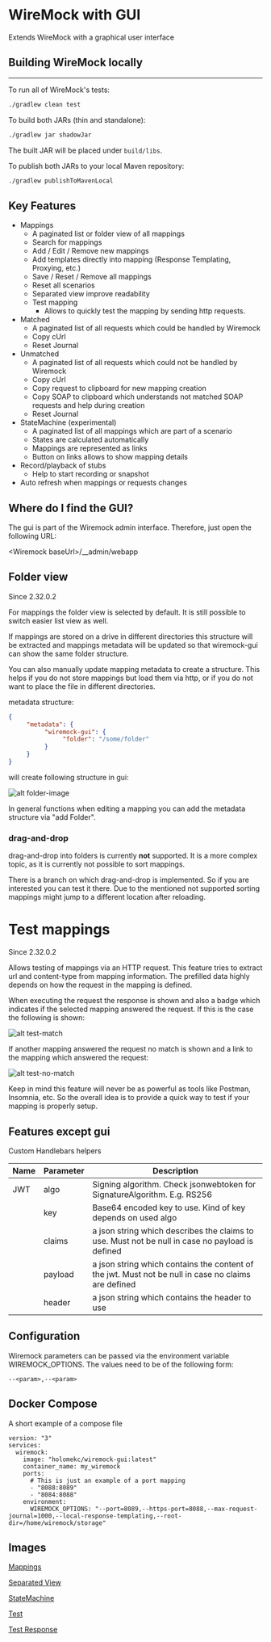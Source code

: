 # WireMock with GUI

Extends WireMock with a graphical user interface

## Building WireMock locally
-------------------------
To run all of WireMock's tests:
```bash
./gradlew clean test
```

To build both JARs (thin and standalone):
```bash
./gradlew jar shadowJar 
```

The built JAR will be placed under ``build/libs``.

To publish both JARs to your local Maven repository:

```bash
./gradlew publishToMavenLocal
```

## Key Features
- Mappings
  - A paginated list or folder view of all mappings
  - Search for mappings
  - Add / Edit / Remove new mappings 
  - Add templates directly into mapping (Response Templating, Proxying, etc.)
  - Save / Reset / Remove all mappings
  - Reset all scenarios
  - Separated view improve readability
  - Test mapping
    - Allows to quickly test the mapping by sending http requests.
- Matched
  - A paginated list of all requests which could be handled by Wiremock
  - Copy cUrl
  - Reset Journal
- Unmatched
  - A paginated list of all requests which could not be handled by Wiremock
  - Copy cUrl
  - Copy request to clipboard for new mapping creation
  - Copy SOAP to clipboard which understands not matched SOAP requests and help during creation
  - Reset Journal
- StateMachine (experimental)
  - A paginated list of all mappings which are part of a scenario
  - States are calculated automatically
  - Mappings are represented as links
  - Button on links allows to show mapping details
- Record/playback of stubs
  - Help to start recording or snapshot
- Auto refresh when mappings or requests changes

## Where do I find the GUI?
The gui is part of the Wiremock admin interface. Therefore, just open the following URL: 

\<Wiremock baseUrl\>/__admin/webapp

## Folder view
Since 2.32.0.2

For mappings the folder view is selected by default. It is still possible to switch easier list view as well.

If mappings are stored on a drive in different directories this structure will be extracted and mappings metadata will be updated so that wiremock-gui can show the same folder structure.

You can also manually update mapping metadata to create a structure. This helps if you do not store mappings but load them via http, or if you do not want to place the file in different directories.

metadata structure:
```json
{
     "metadata": {
          "wiremock-gui": {
               "folder": "/some/folder"
          }
     }
}
```
will create following structure in gui:

![alt folder-image](./images/folder.png)

In general functions when editing a mapping you can add the metadata structure via "add Folder".

### drag-and-drop
drag-and-drop into folders is currently <b>not</b> supported. It is a more complex topic, as it is currently not possible to sort mappings. 

There is a branch on which drag-and-drop is implemented. So if you are interested you can test it there. Due to the mentioned not supported sorting mappings might jump to a different location after reloading.

# Test mappings
Since 2.32.0.2

Allows testing of mappings via an HTTP request. This feature tries to extract url and content-type from mapping information. The prefilled data highly depends on how the request in the mapping is defined.

When executing the request the response is shown and also a badge which indicates if the selected mapping answered the request. If this is the case the following is shown:

![alt test-match](./images/test-matches.png)

If another mapping answered the request no match is shown and a link to the mapping which answered the request:

![alt test-no-match](./images/test-no-match.png)

Keep in mind this feature will never be as powerful as tools like Postman, Insomnia, etc. So the overall idea is to provide a quick way to test if your mapping is properly setup.

## Features except gui
Custom Handlebars helpers

| Name          | Parameter     | Description   |
| ------------- | ------------- | ------------- |
| JWT           | algo          | Signing algorithm. Check jsonwebtoken for SignatureAlgorithm. E.g. RS256 |
|               | key           | Base64 encoded key to use. Kind of key depends on used algo |
|               | claims        | a json string which describes the claims to use. Must not be null in case no payload is defined |
|               | payload       | a json string which contains the content of the jwt. Must not be null in case no claims are defined |
|               | header        | a json string which contains the header to use |

## Configuration
Wiremock parameters can be passed via the environment variable WIREMOCK_OPTIONS. The values need to be of the following form:
```
--<param>,--<param>
```

## Docker Compose
A short example of a compose file
```
version: "3"
services:
  wiremock:
    image: "holomekc/wiremock-gui:latest"
    container_name: my_wiremock
    ports:
      # This is just an example of a port mapping
      - "8088:8089"
      - "8084:8088"
    environment:
      WIREMOCK_OPTIONS: "--port=8089,--https-port=8088,--max-request-journal=1000,--local-response-templating,--root-dir=/home/wiremock/storage"
```

## Images
[Mappings](./images/mappings.png)

[Separated View](./images/mappings-separated.png)

[StateMachine](./images/state-machine.png)

[Test](./images/test.png)

[Test Response](./images/test-response.png)